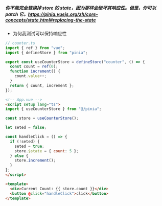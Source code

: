 ##### 你不能完全替换掉 store 的 state，因为那样会破坏其响应性。但是，你可以 patch 它。https://pinia.vuejs.org/zh/core-concepts/state.html#replacing-the-state

- 为何我测试可以保持响应性

```ts
// counter.ts
import { ref } from "vue";
import { defineStore } from "pinia";

export const useCounterStore = defineStore("counter", () => {
  const count = ref(0);
  function increment() {
    count.value++;
  }
  return { count, increment };
});
```

```html
<!-- App.vue -->
<script setup lang="ts">
import { useCounterStore } from "@/pinia";

const store = useCounterStore();

let seted = false;

const handleClick = () => {
  if (!seted) {
    seted = true;
    store.$state = { count: 5 };
  } else {
    store.increment();
  }
};
</script>

<template>
  <div>Current Count: {{ store.count }}</div>
  <button @click="handleClick">click</button>
</template>
```
